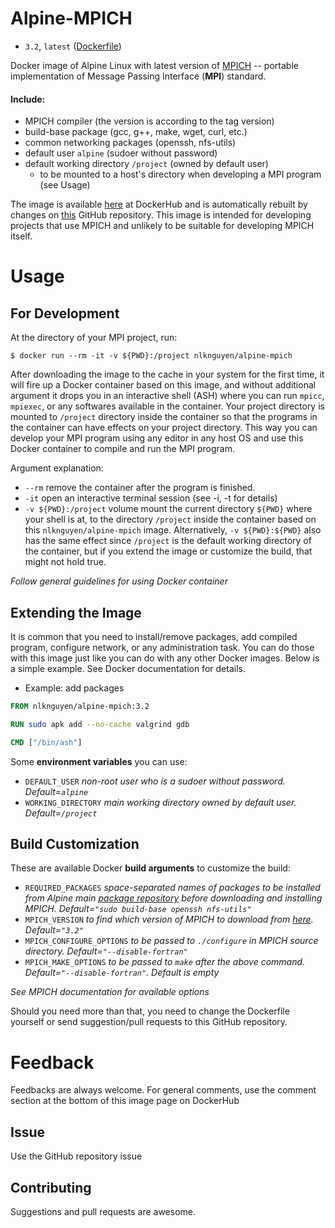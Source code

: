 # Alpine-MPICH
* `3.2`, `latest` ([Dockerfile](https://github.com/NLKNguyen/alpine-mpich/blob/master/Dockerfile))

Docker image of Alpine Linux with latest version of [MPICH](http://www.mpich.org/) -- portable implementation of Message Passing Interface (**MPI**) standard.

#### Include:  
  * MPICH compiler (the version is according to the tag version)
  * build-base package (gcc, g++, make, wget, curl, etc.)
  * common networking packages (openssh, nfs-utils)
  * default user `alpine` (sudoer without password)
  * default working directory `/project` (owned by default user)
    * to be mounted to a host's directory when developing a MPI program (see Usage)

The image is available [here](https://hub.docker.com/r/nlknguyen/alpine-mpich/) at DockerHub and is automatically rebuilt by changes on [this](https://github.com/NLKNguyen/alpine-mpich) GitHub repository. This image is intended for developing projects that use MPICH and unlikely to be suitable for developing MPICH itself.

# Usage

## For Development

At the directory of your MPI project, run:

```
$ docker run --rm -it -v ${PWD}:/project nlknguyen/alpine-mpich
```
After downloading the image to the cache in your system for the first time, it will fire up a Docker container based on this image, and without additional argument it drops you in an interactive shell (ASH)  where you can run `mpicc`, `mpiexec`, or any softwares available in the container. Your project directory is mounted to `/project` directory inside the container so that the programs in the container can have effects on your project directory. This way you can develop your MPI program using any editor in any host OS and use this Docker container to compile and run the MPI program. 

Argument explanation:
* `--rm` remove the container after the program is finished.
* `-it` open an interactive terminal session (see -i, -t for details)
* `-v ${PWD}:/project` volume mount the current directory `${PWD}` where your shell is at, to the directory `/project` inside the container based on this `nlknguyen/alpine-mpich` image. Alternatively, `-v ${PWD}:${PWD}` also has the same effect since `/project` is the default working directory of the container, but if you extend the image or customize the build, that might not hold true.

*Follow general guidelines for using Docker container*

## Extending the Image
It is common that you need to install/remove packages, add compiled program, configure network, or any administration task. You can do those with this image just like you can do with any other Docker images. Below is a simple example. See Docker documentation for details.

* Example: add packages
```Dockerfile
FROM nlknguyen/alpine-mpich:3.2

RUN sudo apk add --no-cache valgrind gdb

CMD ["/bin/ash"]
```

Some **environment variables** you can use:
- `DEFAULT_USER` *non-root user who is a sudoer without password. Default=`alpine`*
- `WORKING_DIRECTORY` *main working directory owned by default user. Default=`/project`*

## Build Customization

These are available Docker **build arguments** to customize the build:
- `REQUIRED_PACKAGES` *space-separated names of packages to be installed from Alpine main [package repository](http://pkgs.alpinelinux.org/packages) before downloading and installing MPICH. Default=`"sudo build-base openssh nfs-utils"`*
- `MPICH_VERSION` *to find which version of MPICH to download from [here](http://www.mpich.org/static/downloads/). Default=`"3.2"`*
- `MPICH_CONFIGURE_OPTIONS` *to be passed to `./configure` in MPICH source directory. Default=`"--disable-fortran"`*
- `MPICH_MAKE_OPTIONS` *to be passed to `make` after the above command. Default=`"--disable-fortran"`. Default is empty*

*See MPICH documentation for available options*

Should you need more than that, you need to change the Dockerfile yourself or send suggestion/pull requests to this GitHub repository.

# Feedback

Feedbacks are always welcome. For general comments, use the comment section at the bottom of this image page on DockerHub

## Issue

Use the GitHub repository issue

## Contributing

Suggestions and pull requests are awesome.
